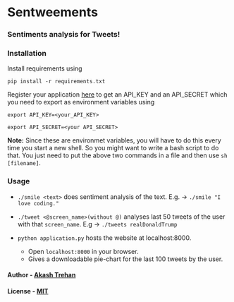 # Sentweements

### Sentiments analysis for Tweets!

### Installation

Install requirements using

`pip install -r requirements.txt`

Register your application [here](https://apps.twitter.com/) to get an API_KEY and an API_SECRET which you need to export as environment variables using

`export API_KEY=<your_API_KEY>`

`export API_SECRET=<your API_SECRET>`

**Note:** Since these are environmet variables, you will have to do this every time you start a new shell. So you might want to write a bash script to do that. You just need to put the above two commands in a file and then use `sh [filename]`. 

### Usage

 - `./smile <text>` does sentiment analysis of the text. E.g. -> `./smile "I love coding."`

- `./tweet <@screen_name>(without @)` analyses last 50 tweets of the user with that `screen_name`. E.g -> `./tweets realDonaldTrump`

- `python application.py` hosts the website at localhost:8000.
  - Open `localhost:8000` in your browser.
  - Gives a downloadable pie-chart for the last 100 tweets by the user.

#### Author - [Akash Trehan](https://codemaxx.github.io/)

#### License - [MIT](https://codemaxx.mit-license.org/@2016)
